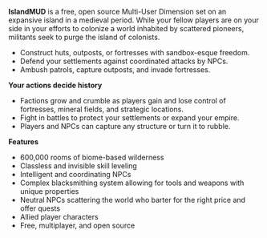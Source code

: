 **IslandMUD** is a free, open source Multi-User Dimension set on an expansive island in a medieval period. While your fellow players are on your side in your efforts to colonize a world inhabited by scattered pioneers, militants seek to purge the island of colonists.

- Construct huts, outposts, or fortresses with sandbox-esque freedom.
- Defend your settlements against coordinated attacks by NPCs.
- Ambush patrols, capture outposts, and invade fortresses.

**Your actions decide history**
- Factions grow and crumble as players gain and lose control of fortresses, mineral fields, and strategic locations.
- Fight in battles to protect your settlements or expand your empire.
- Players and NPCs can capture any structure or turn it to rubble.

**Features**
- 600,000 rooms of biome-based wilderness
- Classless and invisible skill leveling
- Intelligent and coordinating NPCs
- Complex blacksmithing system allowing for tools and weapons with unique properties
- Neutral NPCs scattering the world who barter for the right price and offer quests
- Allied player characters
- Free, multiplayer, and open source
